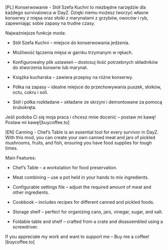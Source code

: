 [PL]
Konserwowanie - Stół Szefa Kuchni to niezbędne narzędzie dla każdego survivalowca w DayZ. Dzięki niemu możesz tworzyć własne konserwy z mięsa oraz słoiki z marynatami z grzybów, owoców i ryb, zapewniając sobie zapasy na trudne czasy.

Najważniejsze funkcje moda:

- Stół Szefa Kuchni – miejsce do konserwowania jedzenia.

- Możliwość łączenia mięsa w garnku trzymanym w rękach.

- Konfigurowalny plik ustawień – dostosuj ilość potrzebnych składników do stworzenia konserw lub marynat.

- Książka kucharska – zawiera przepisy na różne konserwy.

- Półka na zapasy – idealne miejsce do przechowywania puszek, słoików, octu, cukru i soli.

- Stół i półka rozkładane – składane ze skrzyni i demontowane za pomocą śrubokręta.

Jeśli podoba Ci się moja praca i chcesz mnie docenić – postaw mi kawę! Postaw mi kawę![buycoffee.to]

[EN]
Canning - Chef’s Table is an essential tool for every survivor in DayZ. With this mod, you can create your own canned meat and jars of pickled mushrooms, fruits, and fish, ensuring you have food supplies for tough times.

Main Features:

- Chef’s Table – a workstation for food preservation.

- Meat combining – use a pot held in your hands to mix ingredients.

- Configurable settings file – adjust the required amount of meat and other ingredients.

- Cookbook – includes recipes for different canned and pickled foods.

- Storage shelf – perfect for organizing cans, jars, vinegar, sugar, and salt.

- Foldable table and shelf – crafted from a crate and disassembled using a screwdriver.

If you appreciate my work and want to support me – Buy me a coffee![buycoffee.to]
